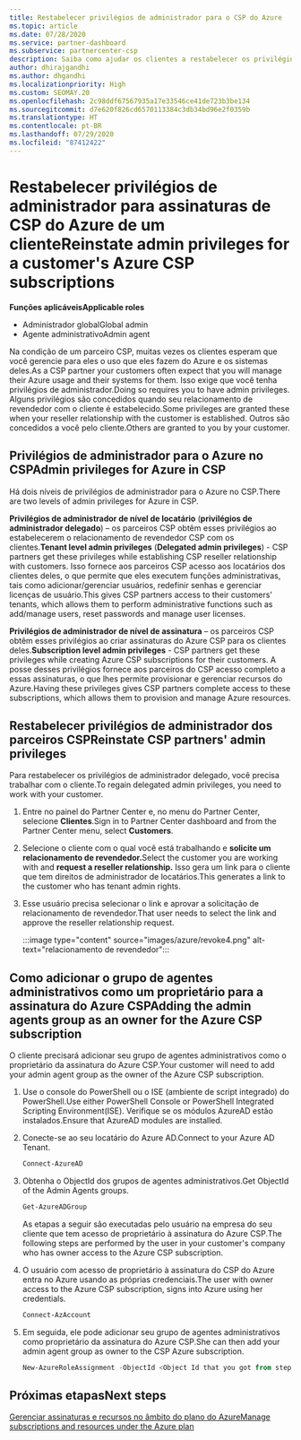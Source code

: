 ```yaml
---
title: Restabelecer privilégios de administrador para o CSP do Azure
ms.topic: article
ms.date: 07/28/2020
ms.service: partner-dashboard
ms.subservice: partnercenter-csp
description: Saiba como ajudar os clientes a restabelecer os privilégios de administrador de um parceiro para que ele possa ajudar a gerenciar as assinaturas de CSP do Azure de um cliente.
author: dhirajgandhi
ms.author: dhgandhi
ms.localizationpriority: High
ms.custom: SEOMAY.20
ms.openlocfilehash: 2c98ddf67567935a17e33546ce41de723b3be134
ms.sourcegitcommit: d7e620f826cd6570113384c3db34bd96e2f0359b
ms.translationtype: HT
ms.contentlocale: pt-BR
ms.lasthandoff: 07/29/2020
ms.locfileid: "87412422"
---
```

# <a name="reinstate-admin-privileges-for-a-customers-azure-csp-subscriptions"></a><span data-ttu-id="76342-103">Restabelecer privilégios de administrador para assinaturas de CSP do Azure de um cliente</span><span class="sxs-lookup"><span data-stu-id="76342-103">Reinstate admin privileges for a customer's Azure CSP subscriptions</span></span>  

<span data-ttu-id="76342-104">**Funções aplicáveis**</span><span class="sxs-lookup"><span data-stu-id="76342-104">**Applicable roles**</span></span>

- <span data-ttu-id="76342-105">Administrador global</span><span class="sxs-lookup"><span data-stu-id="76342-105">Global admin</span></span>
- <span data-ttu-id="76342-106">Agente administrativo</span><span class="sxs-lookup"><span data-stu-id="76342-106">Admin agent</span></span>

<span data-ttu-id="76342-107">Na condição de um parceiro CSP, muitas vezes os clientes esperam que você gerencie para eles o uso que eles fazem do Azure e os sistemas deles.</span><span class="sxs-lookup"><span data-stu-id="76342-107">As a CSP partner your customers often expect that you will manage their Azure usage and their systems for them.</span></span> <span data-ttu-id="76342-108">Isso exige que você tenha privilégios de administrador.</span><span class="sxs-lookup"><span data-stu-id="76342-108">Doing so requires you to have admin privileges.</span></span> <span data-ttu-id="76342-109">Alguns privilégios são concedidos quando seu relacionamento de revendedor com o cliente é estabelecido.</span><span class="sxs-lookup"><span data-stu-id="76342-109">Some privileges are granted these when your reseller relationship with the customer is established.</span></span> <span data-ttu-id="76342-110">Outros são concedidos a você pelo cliente.</span><span class="sxs-lookup"><span data-stu-id="76342-110">Others are granted to you by your customer.</span></span>

## <a name="admin-privileges-for-azure-in-csp"></a><span data-ttu-id="76342-111">Privilégios de administrador para o Azure no CSP</span><span class="sxs-lookup"><span data-stu-id="76342-111">Admin privileges for Azure in CSP</span></span>

<span data-ttu-id="76342-112">Há dois níveis de privilégios de administrador para o Azure no CSP.</span><span class="sxs-lookup"><span data-stu-id="76342-112">There are two levels of admin privileges for Azure in CSP.</span></span>

<span data-ttu-id="76342-113">**Privilégios de administrador de nível de locatário** (**privilégios de administrador delegado**) – os parceiros CSP obtêm esses privilégios ao estabelecerem o relacionamento de revendedor CSP com os clientes.</span><span class="sxs-lookup"><span data-stu-id="76342-113">**Tenant level admin privileges** (**Delegated admin privileges**) -  CSP partners get these privileges while establishing CSP reseller relationship with customers.</span></span> <span data-ttu-id="76342-114">Isso fornece aos parceiros CSP acesso aos locatários dos clientes deles, o que permite que eles executem funções administrativas, tais como adicionar/gerenciar usuários, redefinir senhas e gerenciar licenças de usuário.</span><span class="sxs-lookup"><span data-stu-id="76342-114">This gives CSP partners access to their customers' tenants, which allows them to perform administrative functions such as add/manage users, reset passwords and manage user licenses.</span></span>

<span data-ttu-id="76342-115">**Privilégios de administrador de nível de assinatura** – os parceiros CSP obtêm esses privilégios ao criar assinaturas do Azure CSP para os clientes deles.</span><span class="sxs-lookup"><span data-stu-id="76342-115">**Subscription level admin privileges** - CSP partners get these privileges while creating Azure CSP subscriptions for their customers.</span></span> <span data-ttu-id="76342-116">A posse desses privilégios fornece aos parceiros do CSP acesso completo a essas assinaturas, o que lhes permite provisionar e gerenciar recursos do Azure.</span><span class="sxs-lookup"><span data-stu-id="76342-116">Having these privileges gives CSP partners complete access to these subscriptions, which allows them to provision and manage Azure resources.</span></span>

## <a name="reinstate-csp-partners-admin-privileges"></a><span data-ttu-id="76342-117">Restabelecer privilégios de administrador dos parceiros CSP</span><span class="sxs-lookup"><span data-stu-id="76342-117">Reinstate CSP partners' admin privileges</span></span>

<span data-ttu-id="76342-118">Para restabelecer os privilégios de administrador delegado, você precisa trabalhar com o cliente.</span><span class="sxs-lookup"><span data-stu-id="76342-118">To regain delegated admin privileges, you need to work with your customer.</span></span>

1. <span data-ttu-id="76342-119">Entre no painel do Partner Center e, no menu do Partner Center, selecione **Clientes**.</span><span class="sxs-lookup"><span data-stu-id="76342-119">Sign in to Partner Center dashboard and from the Partner Center menu, select **Customers**.</span></span>

2. <span data-ttu-id="76342-120">Selecione o cliente com o qual você está trabalhando e **solicite um relacionamento de revendedor.**</span><span class="sxs-lookup"><span data-stu-id="76342-120">Select the customer you are working with and **request a reseller relationship.**</span></span> <span data-ttu-id="76342-121">Isso gera um link para o cliente que tem direitos de administrador de locatários.</span><span class="sxs-lookup"><span data-stu-id="76342-121">This generates a link to the customer who has tenant admin rights.</span></span>

3. <span data-ttu-id="76342-122">Esse usuário precisa selecionar o link e aprovar a solicitação de relacionamento de revendedor.</span><span class="sxs-lookup"><span data-stu-id="76342-122">That user needs to select the link and approve the reseller relationship request.</span></span>

   :::image type="content" source="images/azure/revoke4.png" alt-text="relacionamento de revendedor":::

## <a name="adding-the-admin-agents-group-as-an-owner-for-the-azure-csp-subscription"></a><span data-ttu-id="76342-124">Como adicionar o grupo de agentes administrativos como um proprietário para a assinatura do Azure CSP</span><span class="sxs-lookup"><span data-stu-id="76342-124">Adding the admin agents group as an owner for the Azure CSP subscription</span></span>

<span data-ttu-id="76342-125">O cliente precisará adicionar seu grupo de agentes administrativos como o proprietário da assinatura do Azure CSP.</span><span class="sxs-lookup"><span data-stu-id="76342-125">Your customer will need to add your admin agent group as the owner of the Azure CSP subscription.</span></span>

1. <span data-ttu-id="76342-126">Use o console do PowerShell ou o ISE (ambiente de script integrado) do PowerShell.</span><span class="sxs-lookup"><span data-stu-id="76342-126">Use either PowerShell Console or PowerShell Integrated Scripting Environment(ISE).</span></span> <span data-ttu-id="76342-127">Verifique se os módulos AzureAD estão instalados.</span><span class="sxs-lookup"><span data-stu-id="76342-127">Ensure that AzureAD modules are installed.</span></span>

2. <span data-ttu-id="76342-128">Conecte-se ao seu locatário do Azure AD.</span><span class="sxs-lookup"><span data-stu-id="76342-128">Connect to your Azure AD Tenant.</span></span>

   ```powershell
   Connect-AzureAD
   ```

3. <span data-ttu-id="76342-129">Obtenha o ObjectId dos grupos de agentes administrativos.</span><span class="sxs-lookup"><span data-stu-id="76342-129">Get ObjectId of the Admin Agents groups.</span></span>

   ```powershell
   Get-AzureADGroup
   ```
   <span data-ttu-id="76342-130">As etapas a seguir são executadas pelo usuário na empresa do seu cliente que tem acesso de proprietário à assinatura do Azure CSP.</span><span class="sxs-lookup"><span data-stu-id="76342-130">The following steps are performed by the user in your customer's company who has owner access to the Azure CSP subscription.</span></span>

4. <span data-ttu-id="76342-131">O usuário com acesso de proprietário à assinatura do CSP do Azure entra no Azure usando as próprias credenciais.</span><span class="sxs-lookup"><span data-stu-id="76342-131">The user with owner access to the Azure CSP subscription, signs into Azure using her credentials.</span></span>

   ```powershell
   Connect-AzAccount
   ```

5. <span data-ttu-id="76342-132">Em seguida, ele pode adicionar seu grupo de agentes administrativos como proprietário da assinatura do Azure CSP.</span><span class="sxs-lookup"><span data-stu-id="76342-132">She can then add your admin agent group as owner to the CSP Azure subscription.</span></span>

    ```powershell
    New-AzureRoleAssignment -ObjectId <Object Id that you got from step 3> -RoleDefinitionName Owner -Scope "/subscriptions/<SubscriptionId of CSP subscription>"
    ```

## <a name="next-steps"></a><span data-ttu-id="76342-133">Próximas etapas</span><span class="sxs-lookup"><span data-stu-id="76342-133">Next steps</span></span>

[<span data-ttu-id="76342-134">Gerenciar assinaturas e recursos no âmbito do plano do Azure</span><span class="sxs-lookup"><span data-stu-id="76342-134">Manage subscriptions and resources under the Azure plan</span></span>](azure-plan-manage.md)
